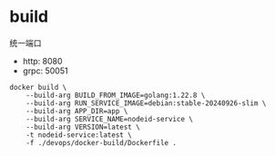 # build

统一端口

* http: 8080
* grpc: 50051

```shell
docker build \
    --build-arg BUILD_FROM_IMAGE=golang:1.22.8 \
    --build-arg RUN_SERVICE_IMAGE=debian:stable-20240926-slim \
    --build-arg APP_DIR=app \
    --build-arg SERVICE_NAME=nodeid-service \
    --build-arg VERSION=latest \
    -t nodeid-service:latest \
    -f ./devops/docker-build/Dockerfile .
```